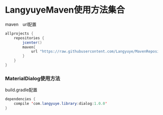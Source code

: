 # LangyuyeMaven使用方法集合
maven　url配置
```java
allprojects {
    repositories {
        jcenter()
        maven{
            url "https://raw.githubusercontent.com/Langyuye/MavenRepository/master"
        }
    }
}
```
### MaterialDialog使用方法
build.gradle配置
```java
dependencies {
    compile 'com.langyuye.library:dialog:1.0.0'
}
```
